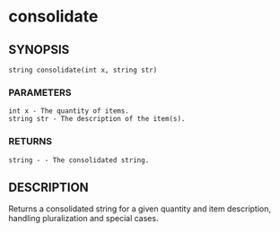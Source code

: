 # consolidate

## SYNOPSIS

    string consolidate(int x, string str)

### PARAMETERS

    int x - The quantity of items.
    string str - The description of the item(s).

### RETURNS

    string - - The consolidated string.

## DESCRIPTION

Returns a consolidated string for a given quantity and item
description, handling pluralization and special cases.
